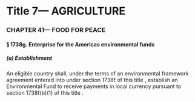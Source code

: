 
# Title 7— AGRICULTURE
### CHAPTER 41— FOOD FOR PEACE
#### § 1738g. Enterprise for the Americas environmental funds
##### (a) Establishment

An eligible country shall, under the terms of an environmental framework agreement entered into under section 1738f of this title , establish an Environmental Fund to receive payments in local currency pursuant to section 1738f(b)(1) of this title .
